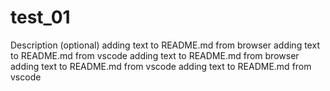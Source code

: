 # test_01
Description (optional)
adding text to README.md from browser
adding text to README.md from vscode
adding text to README.md from browser
adding text to README.md from vscode
adding text to README.md from vscode

